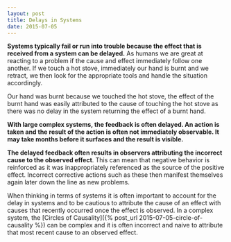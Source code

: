 ```yaml
---
layout: post
title: Delays in Systems
date: 2015-07-05
---
```


**Systems typically fail or run into trouble because the effect that is
received from a system can be delayed.**  As humans we are great at reacting
to a problem if the cause and effect immediately follow one another. If we
touch a hot stove, immediately our hand is burnt and we retract, we then look
for the appropriate tools and handle the situation accordingly.

<!--more-->

Our hand was burnt because we touched the hot stove, the effect of the burnt
hand was easily attributed to the cause of touching the hot stove as there was
no delay in the system returning the effect of a burnt hand.

**With large complex systems, the feedback is often delayed. An action is taken
and the result of the action is often not immediately observable. It may take
months before it surfaces and the result is visible.**

**The delayed feedback often results in observers attributing the incorrect
cause to the observed effect**. This can mean that negative behavior is
reinforced as it was inappropriately referenced as the source of the positive
effect. Incorrect corrective actions such as these then manifest themselves
again later down the line as new problems.

When thinking in terms of systems it is often important to account for the
delay in systems and to be cautious to attribute the cause of an effect with
causes that recently occurred once the effect is observed. In a complex system,
the [Circles of Causality]({% post_url 2015-07-05-circle-of-causality %}) can
be complex and it is often incorrect and naive to attribute that most recent
cause to an observed effect.
